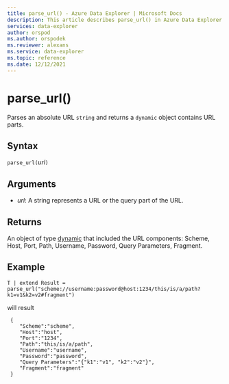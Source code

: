 ```yaml
---
title: parse_url() - Azure Data Explorer | Microsoft Docs
description: This article describes parse_url() in Azure Data Explorer.
services: data-explorer
author: orspod
ms.author: orspodek
ms.reviewer: alexans
ms.service: data-explorer
ms.topic: reference
ms.date: 12/12/2021
---
```

# parse_url()

Parses an absolute URL `string` and returns a `dynamic` object contains URL parts.

## Syntax

`parse_url(`*url*`)`

## Arguments

* *url*: A string represents a URL or the query part of the URL.

## Returns

An object of type [dynamic](./scalar-data-types/dynamic.md) that included the URL components: Scheme, Host, Port, Path, Username, Password, Query Parameters, Fragment.

## Example

```kusto
T | extend Result = parse_url("scheme://username:password@host:1234/this/is/a/path?k1=v1&k2=v2#fragment")
```

will result

```
 {
 	"Scheme":"scheme",
 	"Host":"host",
 	"Port":"1234",
 	"Path":"this/is/a/path",
 	"Username":"username",
 	"Password":"password",
 	"Query Parameters":"{"k1":"v1", "k2":"v2"}",
 	"Fragment":"fragment"
 }
```
